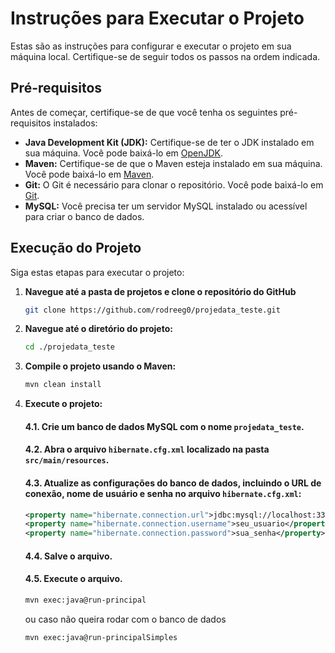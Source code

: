 # Instruções para Executar o Projeto

Estas são as instruções para configurar e executar o projeto em sua máquina local. Certifique-se de seguir todos os passos na ordem indicada.

## Pré-requisitos

Antes de começar, certifique-se de que você tenha os seguintes pré-requisitos instalados:

- **Java Development Kit (JDK):** Certifique-se de ter o JDK instalado em sua máquina. Você pode baixá-lo em [OpenJDK](https://adoptopenjdk.net/).
- **Maven:** Certifique-se de que o Maven esteja instalado em sua máquina. Você pode baixá-lo em [Maven](https://maven.apache.org/download.cgi).
- **Git:** O Git é necessário para clonar o repositório. Você pode baixá-lo em [Git](https://git-scm.com/downloads).
- **MySQL:** Você precisa ter um servidor MySQL instalado ou acessível para criar o banco de dados.



## Execução do Projeto

Siga estas etapas para executar o projeto:

1. **Navegue até a pasta de projetos e clone o repositório do GitHub**

   ```bash
   git clone https://github.com/rodreeg0/projedata_teste.git


2. **Navegue até o diretório do projeto:**

   ```bash
   cd ./projedata_teste


3. **Compile o projeto usando o Maven:**

   ```bash
   mvn clean install

4. **Execute o projeto:**

   #### 4.1. Crie um banco de dados MySQL com o nome `projedata_teste`.

   #### 4.2. Abra o arquivo `hibernate.cfg.xml` localizado na pasta `src/main/resources`.

   #### 4.3. Atualize as configurações do banco de dados, incluindo o URL de conexão, nome de usuário e senha no arquivo `hibernate.cfg.xml`:

      ```xml
      <property name="hibernate.connection.url">jdbc:mysql://localhost:3306/projedata_teste</property>
      <property name="hibernate.connection.username">seu_usuario</property>
      <property name="hibernate.connection.password">sua_senha</property>
      ```
   #### 4.4. Salve o arquivo.

   #### 4.5. Execute o arquivo.

      ```bash
      mvn exec:java@run-principal
      ```
      ou caso não queira rodar com o banco de dados
      ```bash
      mvn exec:java@run-principalSimples
      ```


